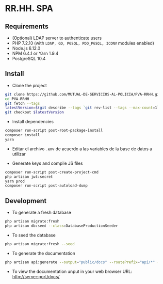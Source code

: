 # RR.HH. SPA

## Requirements

* (Optional) LDAP server to authenticate users
* PHP 7.2.10 (with `LDAP, GD, PGSQL, PDO_PGSQL, ICONV` modules enabled)
* Node.js 8.12.0
* NPM 6.4.1 or Yarn 1.9.4
* PostgreSQL 10.4

## Install

* Clone the project

```sh
git clone https://github.com/MUTUAL-DE-SERVICIOS-AL-POLICIA/PVA-RRHH.git
cd PVA-RRHH
git fetch --tags
latestVersion=$(git describe --tags `git rev-list --tags --max-count=1`)
git checkout $latestVersion
```

* Install dependencies

```sh
composer run-script post-root-package-install
composer install
yarn
```

* Editar el archivo `.env` de acuerdo a las variables de la base de datos a utilizar

* Generate keys and compile JS files

```sh
composer run-script post-create-project-cmd
php artisan jwt:secret
yarn prod
composer run-script post-autoload-dump
```

## Development

* To generate a fresh database

```sh
php artisan migrate:fresh
php artisan db:seed --class=DatabaseProductionSeeder
```

* To seed the database

```sh
php artisan migrate:fresh --seed
```

* To generate the documentation

```sh
php artisan api:generate --output="public/docs" --routePrefix="api/*" --actAsUserId=1
```

* To view the documentation unput in your web browser URL: [http://server:port/docs/](http://localhost:8888/docs/)